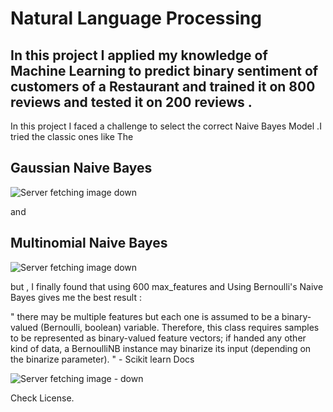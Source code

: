 # Natural Language Processing


## In this project I applied my knowledge of Machine Learning to predict binary sentiment of customers of a Restaurant and trained it on 800 reviews and tested it on 200 reviews .
 
In this project I faced a challenge to select the correct Naive Bayes Model .I tried the classic ones like The 
## Gaussian Naive Bayes 

![Server fetching image down ](https://qph.ec.quoracdn.net/main-qimg-116dbe9be09978ff474ace041079d1a0)

and 

## Multinomial Naive Bayes

![Server fetching image down ](https://image.ibb.co/jXuUgm/Screen_Shot_2018_01_17_at_12_23_35_AM.png)

but , I finally found that using 600 max_features and Using Bernoulli's Naive Bayes gives me the best result :

" there may be multiple features but each one is assumed to be a binary-valued (Bernoulli, boolean) variable. Therefore, this class requires samples to be represented as binary-valued feature vectors; if handed any other kind of data, a BernoulliNB instance may binarize its input (depending on the binarize parameter). " - Scikit learn Docs

![Server fetching image - down ](https://image.ibb.co/fMOSZ6/Screen_Shot_2018_01_17_at_12_26_36_AM.png)


Check License.




